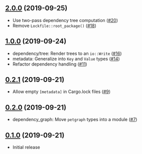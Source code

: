 ## [2.0.0] (2019-09-25)

- Use two-pass dependency tree computation ([#20])
- Remove `Lockfile::root_package()` ([#18])

## [1.0.0] (2019-09-24)

- dependency/tree: Render trees to an `io::Write` ([#16])
- metadata: Generalize into `Key` and `Value` types ([#14])
- Refactor dependency handling ([#11])

## [0.2.1] (2019-09-21)

- Allow empty `[metadata]` in Cargo.lock files ([#9])

## [0.2.0] (2019-09-21)

- dependency_graph: Move `petgraph` types into a module ([#7])

## [0.1.0] (2019-09-21)

- Initial release

[2.0.0]: https://github.com/RustSec/cargo-lock/pull/21
[#20]: https://github.com/RustSec/cargo-lock/pull/20
[#18]: https://github.com/RustSec/cargo-lock/pull/18
[1.0.0]: https://github.com/RustSec/cargo-lock/pull/17
[#16]: https://github.com/RustSec/cargo-lock/pull/16
[#14]: https://github.com/RustSec/cargo-lock/pull/14
[#11]: https://github.com/RustSec/cargo-lock/pull/11
[0.2.1]: https://github.com/RustSec/cargo-lock/pull/10
[#9]: https://github.com/RustSec/cargo-lock/pull/9
[0.2.0]: https://github.com/RustSec/cargo-lock/pull/8
[#7]: https://github.com/RustSec/cargo-lock/pull/7
[0.1.0]: https://github.com/RustSec/cargo-lock/pull/5
